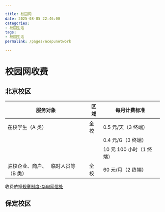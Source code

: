```yaml
---

title: 校园网
date: 2025-08-05 22:46:00
categories:
- 校园生活
tags:
- 校园生活
permalink: /pages/ncepunetwork

---
```


# 校园网收费

## 北京校区

| 服务对象 | 区域  | 每月计费标准 |
| --- | --- | --- |
| 在校学生（A 类） | 全校  | 0.5 元/天（3 终端） |
|     |     | 0.4 元/G（3 终端） |
|     |     | 10 元 100 小时（1 终端） |
| 驻校企业、商户、   临时人员等（B 类） | 全校  | 60 元/月（2 终端） |

收费依据[规章制度-华电网信处](https://its.ncepu.edu.cn/gzzd/7fe1a3b3ae6c4876b93596ae5e167204.htm)

## 保定校区
